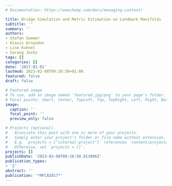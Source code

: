 ```yaml
---
# Documentation: https://wowchemy.com/docs/managing-content/

title: Bridge Simulation and Metric Estimation on Landmark Manifolds
subtitle: ''
summary: ''
authors:
- Stefan Sommer
- Alexis Arnaudon
- Line Kuhnel
- Sarang Joshi
tags: []
categories: []
date: '2017-01-01'
lastmod: 2023-02-08T09:16:50+01:00
featured: false
draft: false

# Featured image
# To use, add an image named `featured.jpg/png` to your page's folder.
# Focal points: Smart, Center, TopLeft, Top, TopRight, Left, Right, BottomLeft, Bottom, BottomRight.
image:
  caption: ''
  focal_point: ''
  preview_only: false

# Projects (optional).
#   Associate this post with one or more of your projects.
#   Simply enter your project's folder or file name without extension.
#   E.g. `projects = ["internal-project"]` references `content/project/deep-learning/index.md`.
#   Otherwise, set `projects = []`.
projects: []
publishDate: '2023-02-08T08:16:50.013896Z'
publication_types:
- '2'
abstract: ''
publication: '*MFCA2017*'
---
```


